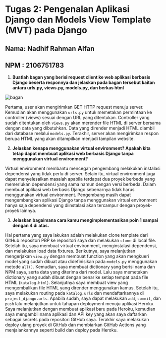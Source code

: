 # Tugas 2: Pengenalan Aplikasi Django dan Models View Template (MVT) pada Django

## Nama: Nadhif Rahman Alfan

## NPM : 2106751783

1. **Buatlah bagan yang berisi request client ke web aplikasi berbasis Django beserta responnya dan jelaskan pada bagan tersebut kaitan antara urls.py, views.py, models.py, dan berkas html**

![bagan](https://raw.githubusercontent.com/nadhifralfan/tugas-2-pbp/main/bagain-tugas-2.png?raw=true)

Pertama, user akan mengirimkan GET HTTP request menuju server. Kemudian akan menggunakan `urls.py` untuk memetakan permintaan ke controller (views) sesuai dengan URL yang ditentukan. Controller yang sudah ditentukan oleh `views.py` akan merender file HTML di server bersama dengan data yang dibutuhkan. Data yang dirender menjadi HTML diambil dari database melalui `models.py`. Terakhir, server akan mengirimkan respon berupa HTML yang akan ditampilkan menjadi tampilan website.

2. **Jelaskan kenapa menggunakan virtual environment? Apakah kita tetap dapat membuat aplikasi web berbasis Django tanpa menggunakan virtual environment?**

Virtual environment membantu mencegah pengembang melakukan instalasi dependensi yang tidak perlu di server. Selain itu, virtual environment juga dapat menyelesaikan masalah apabila terdapat dua proyek berbeda yang memerlukan dependensi yang sama namun dengan versi berbeda. Dalam membuat aplikasi web berbasis Django sebenarnya tidak harus menggunakan virtual environment. Pengembang masih dapat mengembangkan aplikasi Django tanpa menggunakan virtual environment hanya saja dependensi yang diinstalasi akan tercampur dengan proyek-proyek lainnya.

3. **Jelaskan bagaimana cara kamu mengimplementasikan poin 1 sampai dengan 4 di atas.**

Hal pertama yang saya lakukan adalah melakukan clone template dari GitHub repositori PBP ke repositori saya dan melakukan `clone` di local file. Setelah itu, saya membuat virtual environment, menginstalasi dependensi, dan melakukan load data fixtures. Berikutnya, saya melanjutkan mengerjakan `view.py` dengan membuat function yang akan mengkueri model yang sudah dibuat atau didefinisikan pada `models.py` menggunakan metode `all()`. Kemudian, saya membuat dictionary yang berisi nama dan NPM saya, serta data yang diterima dari model. Lalu saya memetakan dictionary yang sudah dibuat dengan benar ke setiap tempat pada file HTML (`katalog.html`). Selanjutnya saya membuat view yang mengembalikan file HTML yang dirender menggunakan kamus. Setelah itu, saya melakukan routing pada `katalog.urls` dan mendaftarkannya di `project_django.urls`. Apabila sudah, saya dapat melakukan `add`, `commit`, dan `push` lalu melanjutkan untuk tahapan deployment menuju aplikasi Heroku. Saya melanjutkan dengan membuat aplikasi baru pada Heroku, kemudian saya mengambil nama aplikasi dan API key yang akan saya daftarkan sebagai secrets pada repositori GitHub saya. Terakhir saya melakukan deploy ulang proyek di GitHub dan membiarkan GitHub Actions yang menjalankannya seperti build dan deploy pada Heroku.